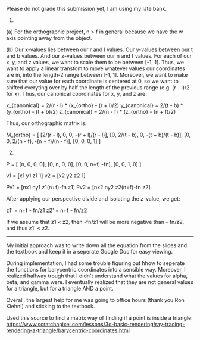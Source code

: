 Please do not grade this submission yet, I am using my late bank.

1.

(a)
For the orthographic project, n > f in general because we have the w axis pointing away from the object.

(b)
Our x-values lies between our r and l values. Our y-values between our t and b values. And our z-values between our n and f values. For each of our x, y, and z values, we want to scale them to be between [-1, 1]. Thus, we want to apply a linear transfom to move whatever values our coordinates are in, into the length-2 range between [-1, 1]. Moreover, we want to make sure that our value for each coordinate is centered at 0, so we want to shifted everyting over by half the length of the previous range (e.g. (r - l)/2 for x). Thus, our canonical coordinates for x, y, and z are:


x_{canonical} = 2/(r - l) * (x_{ortho} - (r + l)/2)
y_{canonical} = 2/(t - b) * (y_{ortho} - (t + b)/2)
z_{canonical} = 2/(n - f) * (z_{ortho} - (n + f)/2)

Thus, our orthographic matrix is:

M_{ortho} = [
	[2/(r - l), 0, 0, -(r + l)/(r - l)],
	[0, 2/(t - b), 0, -(t + b)/(t - b)],
	[0, 0, 2/(n - f), -(n + f)/(n - f)],
	[0, 0, 0, 1]
]

2.

P = [
	[n, 0, 0, 0],
	[0, n, 0, 0],
	[0, 0, n+f, -fn],
	[0, 0, 1, 0]
]

v1 = [x1 y1 z1 1]
v2 = [x2 y2 z2 1]

Pv1 =  [nx1 ny1 z1(n+f)-fn z1]
Pv2 =  [nx2 ny2 z2(n+f)-fn z2]

After applying our perspective divide and isolating the z-value, we get:

z1' = n+f - fn/z1
z2' = n+f - fn/z2

If we assume that z1 < z2, then -fn/z1 will be more negative than - fn/z2,
and thus z1' < z2.

---------------------------------

My initial approach was to write down all the equation from the slides and the textbook and keep it in a seperate Google Doc for easy viewing. 

During implementation, I had some trouble figuring out hhow to seperate the functions for barycentric coordinates into a sensible way. Moreover, I realized halfway trough that I didn't understand what the values for alpha, beta, and gamma were. I eventually realized that they are not general values for a triangle, but for a triangle AND a point.

Overall, the largest help for me was going to office hours (thank you Ron Kiehn!) and sticking to the textbook.

Used this source to find a matrix way of finding if a point is inside a triangle: https://www.scratchapixel.com/lessons/3d-basic-rendering/ray-tracing-rendering-a-triangle/barycentric-coordinates.html